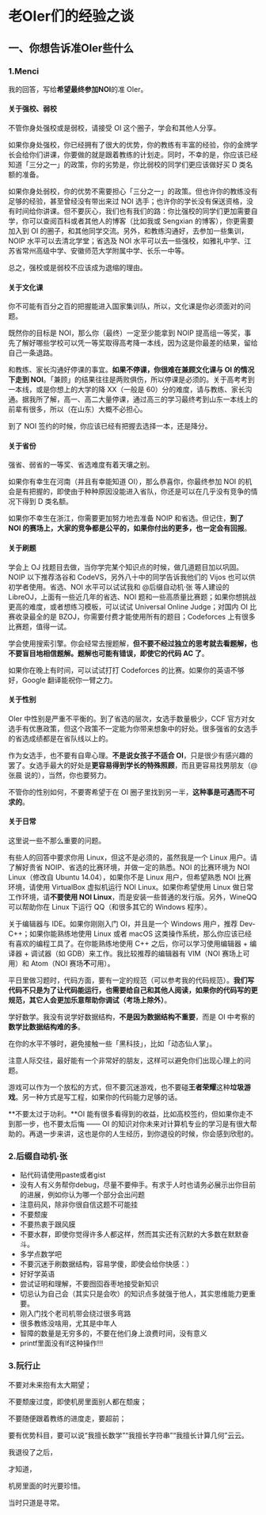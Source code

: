 # 老OIer们的经验之谈

## 一、你想告诉准OIer些什么

### 1.Menci

我的回答，写给**希望最终参加NOI**的准 OIer。

#### 关于强校、弱校

不管你身处强校或是弱校，请接受 OI 这个圈子，学会和其他人分享。

如果你身处强校，你已经拥有了很大的优势，你的教练有丰富的经验，你的金牌学长会给你们讲课，你要做的就是跟着教练的计划走。同时，不幸的是，你应该已经知道「三分之一」的政策，你的劣势是，你比弱校的同学们更应该做好买 D 类名额的准备。

如果你身处弱校，你的优势不需要担心「三分之一」的政策。但也许你的教练没有足够的经验，甚至曾经没有带出来过 NOI 选手；也许你的学长没有保送资格，没有时间给你讲课。但不要灰心，我们也有我们的路：你比强校的同学们更加需要自学，你可以查阅百科或者其他人的博客（比如我或 Sengxian 的博客），你更需要加入到 OI 的圈子，和其他同学交流。另外，和教练沟通好，去参加一些集训，NOIP 水平可以去清北学堂；省选及 NOI 水平可以去一些强校，如雅礼中学、江苏省常州高级中学、安徽师范大学附属中学、长乐一中等。

总之，强校或是弱校不应该成为退缩的理由。

#### 关于文化课

你不可能有百分之百的把握能进入国家集训队，所以，文化课是你必须面对的问题。

既然你的目标是 NOI，那么你（最终）一定至少能拿到 NOIP 提高组一等奖，事先了解好哪些学校可以凭一等奖取得高考降一本线，因为这是你最差的结果，留给自己一条退路。

和教练、家长沟通好停课的事宜。**如果不停课，你很难在兼顾文化课与 OI 的情况下走到 NOI**。「兼顾」的结果往往是两败俱伤，所以停课是必须的。关于高考考到一本线，或是你想上的大学的降 XX（一般是 60）分的难度，请与教练、家长沟通。据我所了解，高一、高二大量停课，通过高三的学习最终考到山东一本线上的前辈有很多，所以（在山东）大概不必担心。

到了 NOI 签约的时候，你应该已经有把握去选择一本，还是降分。

#### 关于省份

强省、弱省的一等奖、省选难度有着天壤之别。

如果你有幸生在河南（并且有幸能知道 OI），那么恭喜你，你最终参加 NOI 的机会是有把握的，即使由于种种原因没能进入省队，你还是可以在几乎没有竞争的情况下得到 D 类名额。

如果你不幸生在浙江，你需要更加努力地去准备 NOIP 和省选。但记住，**到了 NOI 的赛场上，大家的竞争都是公平的，如果你付出的更多，也一定会有回报**。

#### 关于刷题

学会上 OJ 找题目去做，当你学完某个知识点的时候，做几道题目加以巩固。NOIP 以下推荐洛谷和 CodeVS，另外八十中的同学告诉我他们的 Vijos 也可以供初学者使用。省选、NOI 水平可以试试我和 @后缀自动机·张 等人建设的 LibreOJ，上面有一些近几年的省选、NOI 题和一些高质量比赛题；如果你想挑战更高的难度，或者想练习模板，可以试试 Universal Online Judge；对国内 OI 比赛收录最全的是 BZOJ，你需要付费才能使用所有的题目；Codeforces 上有很多比赛题，值得一试。

学会使用搜索引擎。你会经常去搜题解，**但不要不经过独立的思考就去看题解，也不要盲目地相信题解。题解也可能有错误，即使它的代码 AC 了**。

如果你在晚上有时间，可以试试打打 Codeforces 的比赛。如果你的英语不够好，Google 翻译能祝你一臂之力。

#### 关于性别

OIer 中性别是严重不平衡的。到了省选的层次，女选手数量极少，CCF 官方对女选手有优惠政策，但这个政策不一定能为你带来想象中的好处。很多强省的女选手的省选成绩都是在省队线以上的。

作为女选手，也不要有自卑心理。**不是说女孩子不适合 OI**，只是很少有感兴趣的罢了。女选手最大的好处是**更容易得到学长的特殊照顾**，而且更容易找男朋友（@张晨 说的），当然，你也要努力。

不管你的性别如何，不要寄希望于在 OI 圈子里找到另一半，**这种事是可遇而不可求的**。

#### 关于日常

这里说一些不那么重要的问题。

有些人的回答中要求你用 Linux，但这不是必须的，虽然我是一个 Linux 用户。请了解好贵省 NOIP、省选的比赛环境，并做一定的熟悉。NOI 的比赛环境为 NOI Linux（修改自 Ubuntu 14.04），如果你不是 Linux 用户，但希望熟悉 NOI 比赛环境，请使用 VirtualBox 虚拟机运行 NOI Linux。如果你希望使用 Linux 做日常工作环境，请**不要使用 NOI Linux**，而是安装一些普通的发行版。另外，WineQQ 可以帮助你在 Linux 下运行 QQ（和很多其它的 Windows 程序）。

关于编辑器与 IDE。如果你刚刚入门 OI，并且是一个 Windows 用户，推荐 Dev-C++；如果你能熟练地使用 Linux 或者 macOS 这类操作系统，那么你应该已经有喜欢的编程工具了。在你能熟练地使用 C++ 之后，你可以学习使用编辑器 + 编译器 + 调试器（如 GDB）来工作。我比较推荐的编辑器有 VIM（NOI 赛场上可用）和 Atom（NOI 赛场**不**可用）。

平日里做习题时，代码方面，要有一定的规范（可以参考我的代码规范）。**我们写代码不只是为了让代码能运行，也需要给自己和其他人阅读，如果你的代码写的更规范，其它人会更加乐意帮助你调试（考场上除外）**。

学好数学。我没有说学好数据结构，**不是因为数据结构不重要**，而是 OI 中考察的**数学比数据结构难的多**。

在你的水平不够时，避免接触一些「黑科技」，比如「动态仙人掌」。

注意人际交往，最好能有一个非常好的朋友，这样可以避免你们出现心理上的问题。

游戏可以作为一个放松的方式，但不要沉迷游戏，也不要碰**王者荣耀**这种**垃圾游戏**。另一种方式是写工程，如果你的代码能力足够的话。

**不要太过于功利。**OI 能有很多看得到的收益，比如高校签约，但如果你走不到那一步，也不要太后悔 —— OI 的知识对你未来对计算机专业的学习是有很大帮助的。再退一步来讲，这也是你的人生经历，到你退役的时候，你会感到欣慰的。

### 2.后缀自动机·张

* 贴代码请使用paste或者gist
* 没有人有义务帮你debug，尽量不要伸手。有求于人时也请务必展示出你目前的进展，例如你认为哪一个部分会出问题
* 注意码风，除非你很自信这题不可能挂
* 不要颓废
* 不要热衷于跟风膜
* 不要水群，即使你觉得许多人都这样，然而其实还有沉默的大多数在默默奋斗。
* 多学点数学吧
* 不要沉迷于刷数据结构，容易学傻，即使会给你快感：）
* 好好学英语
* 尝试证明和理解，不要囫囵吞枣地接受新知识
* 切忌认为自己会（其实只是会吹）的知识点多就强于他人，其实思维能力更重要。
* 刚入门找个老司机带会绕过很多弯路
* 很多教练没啥用，尤其是中年人
* 智障的数量是无穷多的，不要在他们身上浪费时间，没有意义
* printf里面没有lf这种操作!!!

### 3.阮行止

不要对未来抱有太大期望；

不要颓废过度，即使机房里面别人都在颓废；

不要随便跟着教练的进度走，要超前；

要有优势科目，要可以说“我擅长数学”“我擅长字符串”“我擅长计算几何”云云。

我退役了之后，

才知道，

机房里面的时光要珍惜。

当时只道是寻常。
